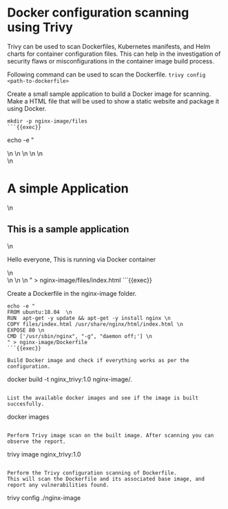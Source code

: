 # Docker configuration scanning using Trivy
Trivy can be used to scan Dockerfiles, Kubernetes manifests, and Helm charts for container configuration files. This can help in the investigation of security flaws or misconfigurations in the container image build process.

Following command can be used to scan the Dockerfile.
 `trivy config <path-to-dockerfile>`

Create a small sample application to build a Docker image for scanning.
Make a HTML file that will be used to show a static website and package it using Docker.

```
mkdir -p nginx-image/files
```{{exec}}

```
echo -e "
<html>\n
  <head>\n
    <title>Trivy-Tutorial</title>\n
  </head>\n
  <body>\n
    <div class='docker_container'>\n
      <h1>A simple Application</h1>\n
      <h2>This is a sample application</h2>\n
      <p>Hello everyone, This is running via Docker container</p>\n
    </div>\n
  </body>\n
</html>\n
" > nginx-image/files/index.html
```{{exec}}

Create a Dockerfile in the nginx-image folder.
```
echo -e "
FROM ubuntu:18.04  \n
RUN  apt-get -y update && apt-get -y install nginx \n
COPY files/index.html /usr/share/nginx/html/index.html \n
EXPOSE 80 \n
CMD ['/usr/sbin/nginx", "-g", "daemon off;'] \n
" > nginx-image/Dockerfile
```{{exec}}

Build Docker image and check if everything works as per the configuration.

```
docker build -t nginx_trivy:1.0 nginx-image/.
```{{exec}}

List the available docker images and see if the image is built succesfully.
```
docker images
```{{exec}}

Perform Trivy image scan on the built image. After scanning you can observe the report.
```
trivy image nginx_trivy:1.0
```{{exec}}

Perform the Trivy configuration scanning of Dockerfile.
This will scan the Dockerfile and its associated base image, and report any vulnerabilities found.
```
trivy config ./nginx-image
```{{exec}}
